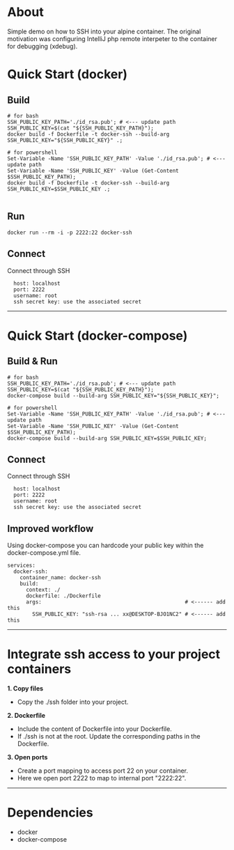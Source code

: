 # About
Simple demo on how to SSH into your alpine container. 
The original motivation was configuring IntelliJ php remote interpeter to the container for debugging (xdebug).

# Quick Start (docker)
## Build
```
# for bash
SSH_PUBLIC_KEY_PATH='./id_rsa.pub'; # <--- update path
SSH_PUBLIC_KEY=$(cat "${SSH_PUBLIC_KEY_PATH}");
docker build -f Dockerfile -t docker-ssh --build-arg SSH_PUBLIC_KEY="${SSH_PUBLIC_KEY}" .;

# for powershell
Set-Variable -Name 'SSH_PUBLIC_KEY_PATH' -Value './id_rsa.pub'; # <--- update path
Set-Variable -Name 'SSH_PUBLIC_KEY' -Value (Get-Content $SSH_PUBLIC_KEY_PATH);
docker build -f Dockerfile -t docker-ssh --build-arg SSH_PUBLIC_KEY=$SSH_PUBLIC_KEY .;


```

## Run
```
docker run --rm -i -p 2222:22 docker-ssh
```

## Connect
Connect through SSH
```
  host: localhost
  port: 2222
  username: root
  ssh secret key: use the associated secret
```

---

# Quick Start (docker-compose)
## Build & Run
```
# for bash
SSH_PUBLIC_KEY_PATH='./id_rsa.pub'; # <--- update path
SSH_PUBLIC_KEY=$(cat "${SSH_PUBLIC_KEY_PATH}");
docker-compose build --build-arg SSH_PUBLIC_KEY="${SSH_PUBLIC_KEY}";

# for powershell
Set-Variable -Name 'SSH_PUBLIC_KEY_PATH' -Value './id_rsa.pub'; # <--- update path
Set-Variable -Name 'SSH_PUBLIC_KEY' -Value (Get-Content $SSH_PUBLIC_KEY_PATH);
docker-compose build --build-arg SSH_PUBLIC_KEY=$SSH_PUBLIC_KEY;
```

## Connect
Connect through SSH
```
  host: localhost
  port: 2222
  username: root
  ssh secret key: use the associated secret
```

## Improved workflow
Using docker-compose you can hardcode your public key within the docker-compose.yml file.
```
services:
  docker-ssh:
    container_name: docker-ssh
    build:
      context: ./
      dockerfile: ./Dockerfile
      args:                                              # <------ add this
        SSH_PUBLIC_KEY: "ssh-rsa ... xx@DESKTOP-BJO1NC2" # <------ add this
```

---

# Integrate ssh access to your project containers
**1. Copy files**
  - Copy the ./ssh folder into your project.

**2. Dockerfile**
  - Include the content of Dockerfile into your Dockerfile.
  - If ./ssh is not at the root. Update the corresponding paths in the Dockerfile.

**3. Open ports**
  - Create a port mapping to access port 22 on your container.
  - Here we open port 2222 to map to internal port "2222:22".

---

# Dependencies
  * docker
  * docker-compose
